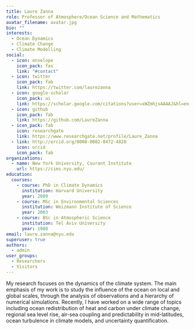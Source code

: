```yaml
---
title: Laure Zanna
role: Professor of Atmosphere/Ocean Science and Mathematics
avatar_filename: avatar.jpg
bio: ""
interests:
  - Ocean Dynamics
  - Climate Change
  - Climate Modelling
social:
  - icon: envelope
    icon_pack: fas
    link: "#contact"
  - icon: twitter
    icon_pack: fab
    link: https://twitter.com/laurezanna
  - icon: google-scholar
    icon_pack: ai
    link: https://scholar.google.com/citations?user=xWZmhjsAAAAJ&hl=en
  - icon: github
    icon_pack: fab
    link: https://github.com/LaureZanna
  - icon_pack: fab
    icon: researchgate
    link: https://www.researchgate.net/profile/Laure_Zanna
  - link: http://orcid.org/0000-0002-8472-4828
    icon: orcid
    icon_pack: fab
organizations:
  - name: New York University, Courant Institute
    url: https://cims.nyu.edu/
education:
  courses:
    - course: PhD in Climate Dynamics
      institution: Harvard University
      year: 2009
    - course: MSc in Environmental Sciences
      institution: Weizmann Institute of Science
      year: 2003
    - course: BSc in Atmospheric Science
      institution: Tel Aviv University
      year: 1988
email: laure.zanna@nyu.edu
superuser: true
authors:
  - admin
user_groups:
  - Researchers
  - Visitors
---
```

My research focuses on the dynamics of the climate system. The main emphasis of my work is to study the influence of the ocean on local and global scales, through the analysis of observations and a hierarchy of numerical simulations. Recently, I have worked on a wide range of topics including ocean redistribution of heat and carbon under climate change, regional sea level rise, air-sea coupling and predictability in mid-latitudes, ocean turbulence in climate models, and uncertainty quantification.